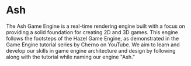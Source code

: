 # Ash
The Ash Game Engine is a real-time rendering engine built with a focus on providing a solid foundation for creating 2D and 3D games. This engine follows the footsteps of the Hazel Game Engine, as demonstrated in the Game Engine tutorial series by Cherno on YouTube. We aim to learn and develop our skills in game engine architecture and design by following along with the tutorial while naming our engine "Ash."